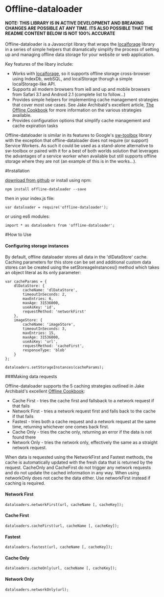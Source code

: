 # Offline-dataloader

#### NOTE: THIS LIBRARY IS IN ACTIVE DEVELOPMENT AND BREAKING CHANGES ARE POSSIBLE AT ANY TIME. ITS ALSO POSSIBLE THAT THE README CONTENT BELOW IS NOT 100% ACCURATE

Offline-dataloader is a Javascript library that wraps the [localforage](https://github.com/localForage/localForage) library in a series of simple helpers that dramatically simplify the process of setting up and managing offline data storage for your website or web application. 

Key features of the libary include: 

* Works with [localforage](https://github.com/localForage/localForage), so it supports offline storage cross-browser using IndexDb, webSQL, and localStorage thorugh a simple localStorage-like API.
* Supports all modern browsers from ie8 and up and mobile browsers from Safari 3.1 and Android 2.1 (complete list to follow...)
* Provides simple helpers for implementing cache management strategies that cover most use cases. See Jake Archibald's excellent article, [The Offline Cookbook](https://jakearchibald.com/2014/offline-cookbook/) for more information on the various strategies available.
* Provides configuration options that simplify cache management and cache expiration tasks


Offline-dataloader is similar in its features to Google's [sw-toolbox](https://github.com/GoogleChrome/sw-toolbox) library with the exception that offline-dataloader does not require (or support) Service Workers. As such it could be used as a stand-alone alternative to sw-toolbox or paired with it for a best of both worlds solution that leverages the advantages of a service worker when available but still supports offline storage where they are not (an example of this is in the works...). 


#Installation

[download from github](https://github.com/cjwadair/offline-dataloader) or install using npm:

`npm install offline-dataloader --save`

then in your index.js file: 

`var dataloader = require('offline-dataloader');`

or using es6 modules:

`import * as dataloaders from 'offline-dataloader';`

#How to Use

#### Configuring storage instances

By default, offline dataloader stores all data in the 'dlDataStore' cache. Caching parameters for this store can be set and additional custom data stores can be created using the setStoreageInstances() method which takes an object literal as its only parameter:

```
var cacheParams = {
	dlDataStore: {
		cacheName: 'dlDataStore',
		timeoutInSeconds: 2,
		maxEntries: 6,
		maxAge: 31536000,
		useAsKey: 'id',
		requestMethod: 'networkFirst'
	},
	imageStore: {
		cacheName: 'imageStore',
		timeoutInSeconds: 3,
		maxEntries: 15,
		maxAge: 31536000,
		useAsKey: 'url',
		requestMethod: 'cacheFirst',
		responseType: 'blob'
	}
};

dataloaders.setStorageInstances(cacheParams);
``` 

###Making data requests

Offline-dataloader supports the 5 caching strategies outlined in Jake Archibald's excellent [Offline Cookbook](https://jakearchibald.com/2014/offline-cookbook/):

* Cache First - tries the cache first and fallsback to a network request if that fails
* Network First - tries a network request first and falls back to the cache if that fails
* Fastest - tries both a cache request and a network request at the same time, returning whichever one comes back first. 
* Cache Only - tries the cache only, returning an error if the data is not found there
* Network Only - tries the network only, effectively the same as a straight network request.

When data is requested using the NetworkFirst and Fastest methods, the cache is automatically updated with the fresh data that is returned by the request. CacheOnly and CacheFirst do not trigger any network requests and do not update the cached information in any way. When using networkOnly does not cache the data either. Use networkFirst instead if caching is required. 


#### Network First

`dataloaders.networkFirst(url, cacheName [, cacheKey]);`

#### Cache First

`dataloaders.cacheFirst(url, cacheName [, cacheKey]);`

#### Fastest

`dataloaders.fastest(url, cacheName [, cacheKey]);`

#### Cache Only

`dataloaders.cacheOnly(url, cacheName [, cacheKey]);`

#### Network Only

`dataloaders.networkOnly(url);`

